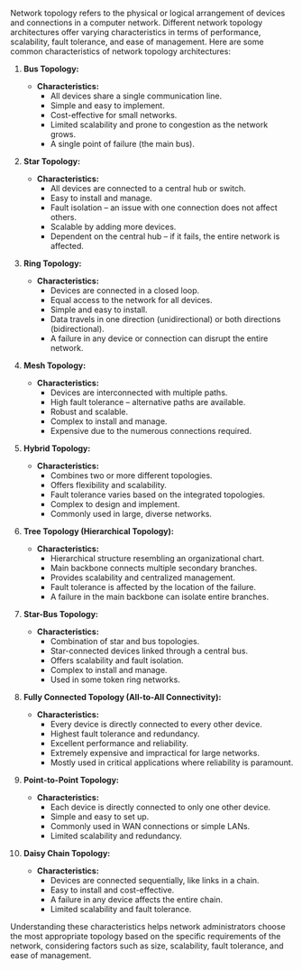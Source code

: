Network topology refers to the physical or logical arrangement of devices and connections in a computer network. Different network topology architectures offer varying characteristics in terms of performance, scalability, fault tolerance, and ease of management. Here are some common characteristics of network topology architectures:

1. **Bus Topology:**
   - **Characteristics:**
      - All devices share a single communication line.
      - Simple and easy to implement.
      - Cost-effective for small networks.
      - Limited scalability and prone to congestion as the network grows.
      - A single point of failure (the main bus).

2. **Star Topology:**
   - **Characteristics:**
      - All devices are connected to a central hub or switch.
      - Easy to install and manage.
      - Fault isolation – an issue with one connection does not affect others.
      - Scalable by adding more devices.
      - Dependent on the central hub – if it fails, the entire network is affected.

3. **Ring Topology:**
   - **Characteristics:**
      - Devices are connected in a closed loop.
      - Equal access to the network for all devices.
      - Simple and easy to install.
      - Data travels in one direction (unidirectional) or both directions (bidirectional).
      - A failure in any device or connection can disrupt the entire network.

4. **Mesh Topology:**
   - **Characteristics:**
      - Devices are interconnected with multiple paths.
      - High fault tolerance – alternative paths are available.
      - Robust and scalable.
      - Complex to install and manage.
      - Expensive due to the numerous connections required.

5. **Hybrid Topology:**
   - **Characteristics:**
      - Combines two or more different topologies.
      - Offers flexibility and scalability.
      - Fault tolerance varies based on the integrated topologies.
      - Complex to design and implement.
      - Commonly used in large, diverse networks.

6. **Tree Topology (Hierarchical Topology):**
   - **Characteristics:**
      - Hierarchical structure resembling an organizational chart.
      - Main backbone connects multiple secondary branches.
      - Provides scalability and centralized management.
      - Fault tolerance is affected by the location of the failure.
      - A failure in the main backbone can isolate entire branches.

7. **Star-Bus Topology:**
   - **Characteristics:**
      - Combination of star and bus topologies.
      - Star-connected devices linked through a central bus.
      - Offers scalability and fault isolation.
      - Complex to install and manage.
      - Used in some token ring networks.

8. **Fully Connected Topology (All-to-All Connectivity):**
   - **Characteristics:**
      - Every device is directly connected to every other device.
      - Highest fault tolerance and redundancy.
      - Excellent performance and reliability.
      - Extremely expensive and impractical for large networks.
      - Mostly used in critical applications where reliability is paramount.

9. **Point-to-Point Topology:**
   - **Characteristics:**
      - Each device is directly connected to only one other device.
      - Simple and easy to set up.
      - Commonly used in WAN connections or simple LANs.
      - Limited scalability and redundancy.

10. **Daisy Chain Topology:**
    - **Characteristics:**
       - Devices are connected sequentially, like links in a chain.
       - Easy to install and cost-effective.
       - A failure in any device affects the entire chain.
       - Limited scalability and fault tolerance.

Understanding these characteristics helps network administrators choose the most appropriate topology based on the specific requirements of the network, considering factors such as size, scalability, fault tolerance, and ease of management.
